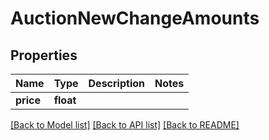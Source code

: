 # AuctionNewChangeAmounts

## Properties
Name | Type | Description | Notes
------------ | ------------- | ------------- | -------------
**price** | **float** |  | 

[[Back to Model list]](../README.md#documentation-for-models) [[Back to API list]](../README.md#documentation-for-api-endpoints) [[Back to README]](../README.md)


